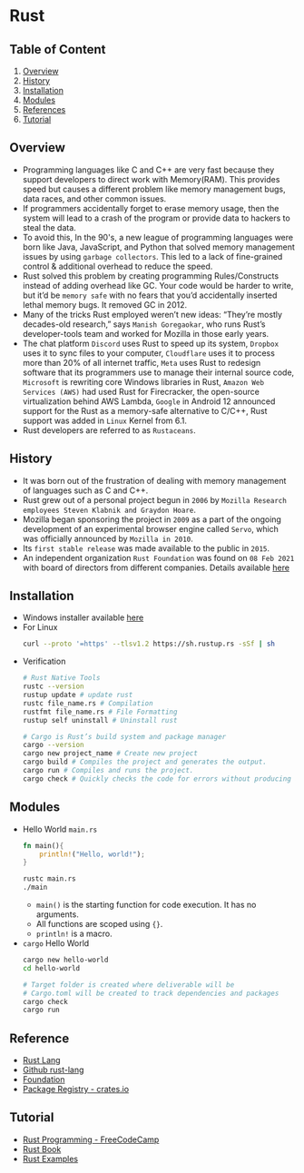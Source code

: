 # Rust

## Table of Content
1. [Overview](#overview)
2. [History](#history)
3. [Installation](#installation)
4. [Modules](#modules)
5. [References](#references)
6. [Tutorial](#tutorial)

## Overview
- Programming languages like C and C++ are very fast because they support developers to direct work with Memory(RAM). This provides speed but causes a different problem like memory management bugs, data races, and other common issues. 
- If programmers accidentally forget to erase memory usage, then the system will lead to a crash of the program or provide data to hackers to steal the data.
- To avoid this, In the 90's, a new league of programming languages were born like Java, JavaScript, and Python that solved memory management issues by using `garbage collectors`. This led to a lack of fine-grained control & additional overhead to reduce the speed.
- Rust solved this problem by creating programming Rules/Constructs instead of adding overhead like GC. Your code would be harder to write, but it’d be `memory safe` with no fears that you’d accidentally inserted lethal memory bugs. It removed GC in 2012. 
- Many of the tricks Rust employed weren’t new ideas: “They’re mostly decades-old research,” says `Manish Goregaokar`, who runs Rust’s developer-­tools team and worked for Mozilla in those early years. 
- The chat platform `Discord` uses Rust to speed up its system, `Dropbox` uses it to sync files to your computer, `Cloudflare` uses it to process more than 20% of all internet traffic, `Meta` uses Rust to redesign software that its programmers use to manage their internal source code, `Microsoft` is rewriting core Windows libraries in Rust, `Amazon Web Services (AWS)` had used Rust for Firecracker, the open-source virtualization behind AWS Lambda, `Google` in Android 12 announced support for the Rust as a memory-safe alternative to C/C++, Rust support was added in `Linux` Kernel from 6.1.
- Rust developers are referred to as `Rustaceans`.

## History
- It was born out of the frustration of dealing with memory management of languages such as C and C++.
- Rust grew out of a personal project begun in `2006` by `Mozilla Research employees Steven Klabnik and Graydon Hoare`.
- Mozilla began sponsoring the project in `2009` as a part of the ongoing development of an experimental browser engine called `Servo`, which was officially announced by `Mozilla in 2010`.
- Its `first stable release` was made available to the public in `2015`.
- An independent organization `Rust Foundation` was found on `08 Feb 2021` with board of directors from different companies. Details available [here](https://foundation.rust-lang.org/news/2021-02-08-hello-world/)

## Installation
- Windows installer available [here](https://www.rust-lang.org/tools/install)
- For Linux
  ```bash
  curl --proto '=https' --tlsv1.2 https://sh.rustup.rs -sSf | sh
  ``` 
- Verification
  ```bash
  # Rust Native Tools
  rustc --version
  rustup update # update rust
  rustc file_name.rs # Compilation
  rustfmt file_name.rs # File Formatting
  rustup self uninstall # Uninstall rust
  
  # Cargo is Rust’s build system and package manager
  cargo --version
  cargo new project_name # Create new project
  cargo build # Compiles the project and generates the output.
  cargo run # Compiles and runs the project.
  cargo check # Quickly checks the code for errors without producing an executable.
  ```

## Modules
- Hello World `main.rs`
  ```rust
  fn main(){
      println!("Hello, world!");
  }
  ```
  ```bash
  rustc main.rs
  ./main
  ```
  - `main()` is the starting function for code execution. It has no arguments.
  - All functions are scoped using `{}`.
  - `println!` is a macro.
- `cargo` Hello World
  ```bash
  cargo new hello-world
  cd hello-world
  
  # Target folder is created where deliverable will be
  # Cargo.toml will be created to track dependencies and packages
  cargo check 
  cargo run
  ```

## Reference
- [Rust Lang](https://www.rust-lang.org/)
- [Github rust-lang](https://github.com/rust-lang)
- [Foundation](https://foundation.rust-lang.org/)
- [Package Registry - crates.io](https://crates.io/)

## Tutorial
- [Rust Programming - FreeCodeCamp](https://www.youtube.com/watch?v=BpPEoZW5IiY)
- [Rust Book](https://doc.rust-lang.org/book/ch01-01-installation.html)
- [Rust Examples](https://github.com/rust-lang/rustlings/)